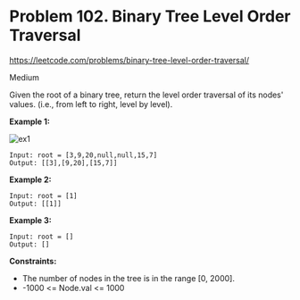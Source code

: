 # Problem 102. Binary Tree Level Order Traversal
<https://leetcode.com/problems/binary-tree-level-order-traversal/>

Medium

Given the root of a binary tree, return the level order traversal of its nodes' values. (i.e., from left to right, level by level).

**Example 1:**

![ex1](https://assets.leetcode.com/uploads/2021/02/19/tree1.jpg)

    Input: root = [3,9,20,null,null,15,7]
    Output: [[3],[9,20],[15,7]]

**Example 2:**

    Input: root = [1]
    Output: [[1]]

**Example 3:**

    Input: root = []
    Output: []

**Constraints:**

* The number of nodes in the tree is in the range [0, 2000].
* -1000 <= Node.val <= 1000
